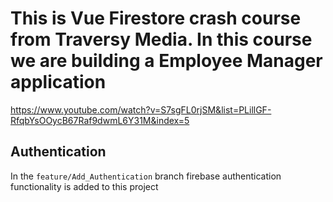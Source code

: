 # This is Vue Firestore crash course from Traversy Media. In this course we are building a Employee Manager application

https://www.youtube.com/watch?v=S7sgFL0rjSM&list=PLillGF-RfqbYsOOycB67Raf9dwmL6Y31M&index=5

## Authentication
In the ```feature/Add_Authentication``` branch firebase authentication functionality is added to this project